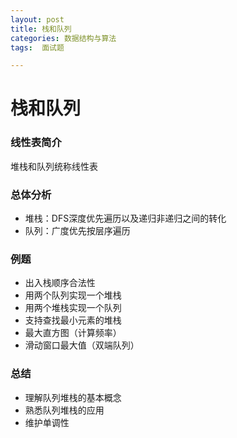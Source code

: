 ```yaml
---
layout: post
title: 栈和队列
categories: 数据结构与算法 
tags:  面试题

---
```

# 栈和队列 #
### 线性表简介 ###
堆栈和队列统称线性表
### 总体分析 ###

- 堆栈：DFS深度优先遍历以及递归非递归之间的转化
- 队列：广度优先按层序遍历
### 例题 ###

- 出入栈顺序合法性
- 用两个队列实现一个堆栈
- 用两个堆栈实现一个队列
- 支持查找最小元素的堆栈
- 最大直方图（计算频率）
- 滑动窗口最大值（双端队列）

### 总结 ###
- 理解队列堆栈的基本概念
- 熟悉队列堆栈的应用
- 维护单调性